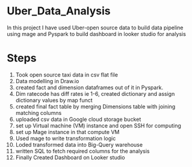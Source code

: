 # Uber_Data_Analysis
In this project I have used Uber-open source data to build data pipeline using mage and Pyspark to build dashboard in looker studio for analysis

# Steps
1) Took open source taxi data in csv flat file
2) Data modelling in Draw.io
3) created fact and dimension dataframes out of it in Pyspark.
4) Dim ratecode has diff rates ie 1-6, created dictionary and assign dictionary values by map funct
5) created final fact table by merging Dimensions table with joining matching columns
6) uploaded csv data in Google cloud storage bucket
11) set up Virtual machine (VM) instance and open SSH for computing
12) set up Mage instance in that compute VM
13) Used mage to write transformation logic
14) Loded transformed data into Big-Query warehouse
15) written SQL to fetch required columns for the analysis
16) Finally Created Dashboard on Looker studio
